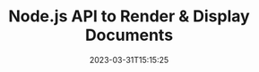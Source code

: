 ---
############################# Static ############################
layout: "product"
date: 2023-03-31T15:15:25
draft: false

lang: en
product: "Viewer"
product_tag: "viewer"
platform: Node.js via Java
platform_tag: "nodejs-java"

############################# Head ############################
head_title: "Node.js Document Viewer API for PDF Word Excel HTML Images & Emails"
head_description: "Node.js document viewer & files rendering API. Add PDF viewer, Word viewer, Excel viewer, Image viewer, HTML viewer, Email viewer in JavaScript applications."

############################# Header ############################
title: "Node.js API to Render & Display Documents"
description: "Document Viewer Library to Develop JavaScript Applications that Natively Render, View and Manipulate, Multi-Format Documents Supporting 170+ File Formats."
button:
    enable: true
    icon: "fas fa-arrow-down"
    label: "Download Free Trial"
    link: "https://releases.groupdocs.com/viewer/nodejs-java"

############################# SubMenu ############################
submenu:
    enable: true
    
    left:
        img_alt: "GroupDocs.Viewer for Node.js via Java"
        image: "https://products.groupdocs.com/border/groupdocs-viewer-nodejs-java.svg"
        product: "GroupDocs.Viewer"
        platform: "Node.js via Java"

    middle:
        button:
            # button loop
            - link: "#overview"
              text: "Overview"

            # button loop
            - link: "#features"
              text: "Features"

            # button loop
            - link: "#support"
              text: "Support"

            # button loop
            - link: "https://products.groupdocs.app/viewer/total"
              text: "Live Demo"

            # button loop
            - link: "https://purchase.groupdocs.com/pricing/viewer/nodejs-java"
              text: "Pricing"

    right:
        link_download: "https://releases.groupdocs.com/viewer/nodejs-java"
        link_learn: "https://docs.groupdocs.com/viewer/nodejs-java/"
        link_buy: "https://purchase.groupdocs.com"

############################# Overview ############################
overview:
    enable: true
    content: |
      GroupDocs.Viewer for Node.js combines a powerful set of document viewer APIs to display images and document formats in your JavaScript applications without needing to install additional software. It natively rasterizes the documents and converts them into SVG+HTML+CSS to enhance the quality of document viewing while delivering a true-text, high-fidelity output. Using the document rendering API – quickly view PDF, HTML, XML, Microsoft Office Word, Excel worksheets, PowerPoint presentations, Outlook emails, Visio diagrams, Project, metafiles, images and various other file formats with ease and fewer programming hazards. It can also display password-protected files and allow to get document representation as HTML, image or PDF form after the rendering. Our file viewer library is quite customizable, as it allows you to display the whole document, or render it partially to speed up the process. Through GroupDocs.Viewer for Node.js API, you can view pages, specific cell range in a spreadsheet or even render an individual document layer in formats, such as, PDF and CAD.  

      GroupDocs.Viewer for Node.js via Java API allows you to render documents with/without annotation or comments for supported file formats. It also enables you to add custom font directories and extract basic document information such as FileType, Extension, Name, PageCount, etc.  

      GroupDocs.Viewer for Node.js is compatible with all Java versions and supports popular operating systems (Windows, Linux, macOS) that are capable to run Java runtime.
    tabs:
      enable: true
      
      ## TAB ONE ##
      tab_one:
        description: |
          Following is an overview of GroupDocs.Viewer for Node.js via Java:
        
        right:
          enable: true
          icon: "fab fa-html5"
          title: "Overview"
          content: |
            * Display 170+ Document Types 
            * Get HTML, Image, PDF Version 
            * Rotate &amp; Reorder 
            * Apply Watermark 
            * Cache for Fast Process 
            * Add Custom Fonts 
            * Apply Encoding Standards 
            * Custom Input Data Handler 
            * Render with Track Changes 
            * Render as Responsive HTML 
            * Render PDF &amp; CAD Layers 
            * Render Protected Files 
      
      ## TAB TWO ##
      tab_two:
        description: |
          GroupDocs.Viewer for Node.js supports all popular document file formats including: Microsoft Office, images, diagrams and many others.

        left:
          enable: true
          table:
            # table loop
            - title: "Microsoft Office"
              content: |
                * **Word:** DOC, DOCX, DOCM, DOT, DOTX, DOTM, RTF, TXT
                * **Excel:** XLS, XLSX, XLSM, XLSB, XLTM, XLT, XLTM, XLTX, XLAM, SXC, SpreadsheetML
                * **PowerPoint:** PPT, PPTX, PPS, PPSX, PPSM, POT, POTM, POTX, PPTM
                * **Visio:** VSD, VDX, VSS, VSSX, VSX, VST, VSTX, VTX, VSDX, VDW, VSTM, VSSM, VSDM
                * **Project:** MPP, MPT, MPX
                * **Outlook:** MSG, EML, EMLX, PST, OST
                * **OneNote:** ONE

            # table loop
            - title: "Other Formats"
              content: |
                * **Page Layout Files:** PDF, TEX, XPS, OXPS
                * **OpenDocument:** ODT, OTT, ODS, ODP, OTP, OTS, ODG, OTG, FODP, FODG
                * **Delimiter-Separated Values:** CSV, TSV
                * **Web:** HTML, MHT, MHTML
                * **Metafile:** WMF, EMF, CGM, EMZ, WMZ
                * **PostScript:** PS, EPS
                * **Archives:** ZIP, TAR, BZ2, GZ, RAR, RAR5
                * **Various:** OBJ, EPUB, MOBI, DjVu, XML, VCF, VCARD, NUMBERS, NSF

        right:
          enable: true
          table:
            # table loop
            - title: "Images, Graphics & Diagrams"
              content: |
                * **Images:** BMP, GIF, JPG, PNG, TIFF, WebP, DNG, DIB
                * **Windows Icon:** ICO
                * **Scalable Vector Graphics:** SVG, CDR, CMX, IGS, SVGZ
                * **Jpeg2000:** JP2, J2C, J2K, JPC, JPF, JPX, JPM
                * **Adobe Photoshop:** PSD, PSB
                * **Printer Command Language:** PCL
                * **Stereo Lithography (3D Printing):** STL
                * **Industry Foundation Classes:** IFC
                * **Medical Imaging:** DICOM
                * **Plotter Documents:** PLT, HPG
                * **Autodesk Design Web Formats:** DWF, DWG
                * **AutoCAD Drawing:** DWT, IFC, STL, CF2
                * **ISFF-based DGN (V7):** DGN

            # table loop
            - title: "Programming Languages Formats"
              content: |
                * **C/C++/C# Files:** C, CC, C# , CPP, CXX, CS, H, HH, M, MM
                * **Java/JavaScript Files:** JAVA, JS, JSON, PROPERTIES
                * **Various:** VB, PHP, SQL, PL, PY, PV, RB, RST, SASS, SCALA, SCM, SCRIPT, AS, AS3, ASM, BAT, CMAKE, CSS, DIFF, ERB, GROOVY, HAML, LESS, LOG, M, MAKE, MD, ML, MM, SH, SML, VIM, YAML

      ## TAB THREE ##
      tab_three:
        description: |
          GroupDocs.Viewer for Node.js supports following Operating Systems, Frameworks & Package Managers:
        
        left:
          enable: true
          table:
            # table loop
            - icon: "fab fa-windows"
              title: "Operating Systems"
              content: |
                * Microsoft Windows Server 2003 and later 
                * Microsoft Windows XP and later 
                * Microsoft Windows 10 & 11 
                * Linux (Ubuntu, OpenSUSE, CentOS and others) 
                * Mac OS X 

            # table loop
            - icon: "fas fa-code"
              title: "Supported Frameworks"
              content: |
                * J2SE 8.0 (1.8) or above (for example Java 17) 

        right:
          enable: true
          table:
            # table loop
            - icon: "fas fa-box"
              title: "Package Manager"
              content: |
                NPM

            # table loop
            - icon: "fas fa-tools"
              title: "Package Manager"
              content: |
                VS Code, NetBeans, Intellij IDEA, Eclipse, etc.

############################# Features ############################
features:
    enable: true
    title: "GroupDocs.Viewer for Node.js Features"

    feature:
      # feature loop
      - icon: "fas fa-copy"
        content: "Viewer for HTML, PDF, Images, Word, Excel & other Document Formats"

      # feature loop
      - icon: "fas fa-eye"
        content: "Render AutoCAD Drawings (DWG) files to SVG format"

      # feature loop
      - icon: "fas fa-bolt"
        content: "Adjust the Background Color of the Converted File"
      
      # feature loop
      - icon: "fas fa-file-powerpoint"
        content: "Rasterize and Convert Documents into SVG, HTML & CSS"

      # feature loop
      - icon: "fas fa-code"
        content: "Get HTML, Image or PDF Representation of Documents through Rendering"

      # feature loop
      - icon: "fas fa-cloud"
        content: "Cached Versions of Documents to Make Loading Time Faster"

      # feature loop
      - icon: "fas fa-remove-format"
        content: "Configure Custom Font Directories"

      # feature loop
      - icon: "fas fa-comment-slash"
        content: "Apply Encoding Standards to Word, Excel and Email Documents"

      # feature loop
      - icon: "fas fa-location-arrow"
        content: "Remotely Render Documents at FTP or Cloud Storage"

      # feature loop
      - icon: "fas fa-border-all"
        content: "Remove or Keep Annotations & Comments while Rendering"

      # feature loop
      - icon: "fas fa-wrench"
        content: "Render Document Pages as Separate HTML Pages"

      # feature loop
      - icon: "fas fa-columns"
        content: "Render Hidden Slides and Pages & Apply Page Reorder to Rendered Document"

      # feature loop
      - icon: "fas fa-file-word"
        content: "Render Range of Pages, Specific Pages or All Pages into HTML"

      # feature loop
      - icon: "fas fa-envelope"
        content: "Render or hide document comments"

      # feature loop
      - icon: "fas fa-print"
        content: "Create Responsive HTML for Some Document Formats through Rendering"

      # feature loop
      - icon: "fas fa-file-archive"
        content: "Reduce Resultant File Size of Rendered HTML by Excluding Fonts"

      # feature loop
      - icon: "fas fa-lock"
        content: "Remove Comments, Extra White-Spaces etc, to Minify Output HTML & CSS"

      # feature loop
      - icon: "fas fa-file-code"
        content: "Use Coordinates of Source Document to Read the Contained Text"
      
      # feature loop
      - icon: "fas fa-fill-drip"
        content: "Show/Hide Cell Border in Excel Sheets of the Rendered Output"

      # feature loop
      - icon: "fas fa-file-excel"
        content: "Render Specific Number of Rows of Each Page in an Excel Sheet"

      # feature loop
      - icon: "fas fa-heading"
        content: "Render Model and all Non-Empty Layouts or a Particular Layout of a CAD File"

      # feature loop
      - icon: "fas fa-project-diagram"
        content: "Render the Items in Outlook Data Files (OST/PST) as PDF"

      # feature loop
      - icon: "fas fa-cube"
        content: "Tile Rendering or Render by Coordinates of CAD Documents as Image, HTML or PDF"

      # feature loop
      - icon: "fab fa-uncharted"
        content: "Set printing restrictions when rendering to PDF"

    more_feature:
      # more_feature_loop
      - title: "Efficient & Reliable API for Viewing Documents"
        content: |
          GroupDocs.Viewer for Node.js API can be used to view, render and display documents of more than 150 different file formats. It is done reliably and efficiently while keeping the content as well as the structure of the document intact. The following example shows the level of ease with which GroupDocs.Viewer for Node.js API renders a DOCX file as an image file using JavaScript:

          ```js    
          // Initialize Viewer
          const viewer = new groupdocs.viewer.Viewer("invoice.docx")
          // Create view options
          const viewOptions = new groupdocs.viewer.PdfViewOptions()
          // Convert file to PDF and check the output in the current directory
          viewer.view(viewOptions);
          ```
            
      # more_feature_loop
      - title: "Perform Transformations While Rendering Documents"
        content: "GroupDocs.Viewer for Node.js API offers you various transformation options to be applied on the rendered document for a more customized view and display. You can rotate pages by providing the angle. You can the order of the rendered pages. Apply specific text as a watermark to rendered pages or images. Through GroupDocs.Viewer for Node.js API, you also have the ability to add custom fonts to the document being rendered."

      # more_feature_loop
      - title: "Working with Email Attachments"
        content: "GroupDocs.Viewer for Node.js API lets you fetch specific or all attachments of an email. Once you get the required email attachments, you can render these attached files to images or HTML."

############################# Support ############################
support:
    enable: true

############################# Solutions ##########################
solutions:
    enable: true
    title: "GroupDocs.Viewer offers document viewing APIs for other popular development environments"

    solution:
        # solution loop
        - img_alt: "GroupDocs.Viewer for .NET"
          image: "https://www.groupdocs.cloud/templates/groupdocs/images/product-logos/groupdocs-viewer-net.png"
          product: "GroupDocs.Viewer"
          platform: ".NET"
          link: "/viewer/net/"

############################# Back to top ##########################
back_to_top:
  enable: true
---